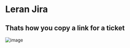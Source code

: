 # Leran Jira

## Thats how you copy a link for a ticket

![image](https://user-images.githubusercontent.com/31458531/209659882-554de026-6ad9-4a02-9866-b00c31d87eb2.png)
